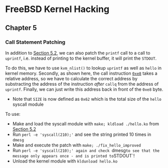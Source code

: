 # FreeBSD Kernel Hacking

## Chapter 5

### Call Statement Patching

In addition to [Section 5.2](../5.2_patching_code_bytes/), we can also patch the `printf` call to a call to `uprintf`, i.e. instead of printing to the kernel buffer, it will print the `STDOUT`.

To do this, we have to use `kvm_nlist()` to lookup `uprintf` as well as `hello` in kernel memory. Secondly, as shown here, the call instruction [`0xe8`](https://www.felixcloutier.com/x86/call) takes a relative address, so we have to calculate the correct address by substracting the address of the instruction *after* `callq` from the address of `uprintf`. Finally, we can just write this address back in front of the `0xe8` byte.

* Note that `SIZE` is now defined as `0x62` which is the total size of the `hello` syscall module

To use:
* Make and load the syscall module with `make; kldload ./hello.ko` from [Section 5.2](../5.2_patching_code_bytes/)
* Run `perl -e 'syscall(210);'` and see the string printed 10 times in `dmesg`
* Make and execute the patch with `make; ./fix_hello_improved`
* Run `perl -e 'syscall(210);' again and check `dmesg` to see that the message only appears once - and is printed to `STDOUT`!
* Unload the kernel module with `kldunload hello.ko`
